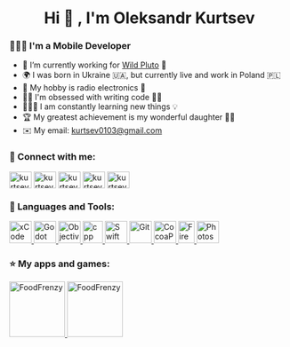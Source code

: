 <h1 align="center">Hi 👋 , I'm Oleksandr Kurtsev</h1>

<h3 align="left">👨🏻‍💻 I'm a Mobile Developer</h3>

- 💼 I’m currently working for [Wild Pluto](https://github.com/Wild-Pluto) 🏢
- 🌍 I was born in Ukraine 🇺🇦, but currently live and work in Poland 🇵🇱
- 🎲 My hobby is radio electronics 🔋
- 😵‍💫 I'm obsessed with writing code ✍🏻
- 👨🏻‍🎓 I am constantly learning new things 💡
- 🏆 My greatest achievement is my wonderful daughter 👧🏻
- ✉️ My email: kurtsev0103@gmail.com

<h3 align="left">🔗 Connect with me:</h3>

<p align="left">
  <a href="https://linkedin.com/in/kurtsev0103" target="blank"><img align="center" src="https://cdn.jsdelivr.net/npm/simple-icons@3.0.1/icons/linkedin.svg" alt="kurtsev0103" height="30" width="40" /></a>
  <a href="https://facebook.com/kurtsev0103" target="blank"><img align="center" src="https://cdn.jsdelivr.net/npm/simple-icons@3.13.0/icons/facebook.svg" alt="kurtsev0103" height="30" width="40" /></a>
  <a href="https://instagram.com/kurtsev0103" target="blank"><img align="center" src="https://cdn.jsdelivr.net/npm/simple-icons@3.0.1/icons/instagram.svg" alt="kurtsev0103" height="30" width="40" /></a>
  <a href="https://twitter.com/kurtsev0103" target="blank"><img align="center" src="https://cdn.jsdelivr.net/npm/simple-icons@3.13.0/icons/twitter.svg" alt="kurtsev0103" height="30" width="40" /></a>
  <a href="https://www.reddit.com/user/kurtsev0103" target="blank"><img align="center" src="https://cdn.jsdelivr.net/npm/simple-icons@3.13.0/icons/reddit.svg" alt="kurtsev0103" height="30" width="40" /></a>
</p>

<h3 align="left">🎯 Languages and Tools:</h3>

<p align="left">
    <a href="https://developer.apple.com/xcode/" target="_blank"> <img src="https://user-images.githubusercontent.com/27446881/135685149-4700fd33-09db-466a-a3b2-396397c83562.png" alt="xCode" width="40" height="40"/> </a>
  <a href="https://godotengine.org" target="_blank"> <img src="https://user-images.githubusercontent.com/27446881/136405393-372091e9-b3c5-4f6c-be37-f01b3dbc8a89.png" alt="Godot" width="40" height="40"/> </a>
  <a href="https://ru.wikipedia.org/wiki/Objective-C" target="_blank"> <img src="https://user-images.githubusercontent.com/27446881/135686272-dc4ca0bd-73d2-4d84-90bf-a32a8412e79a.png" alt="Objective-C" width="40" height="40"/> </a>
  <a href="https://isocpp.org" target="_blank"> <img src="https://user-images.githubusercontent.com/27446881/135687743-a9473e5c-85d0-4b91-ba3a-1c7db13fff6e.png" alt="cpp" width="36" height="40"/> </a>
  <a href="https://developer.apple.com/swift/" target="_blank"> <img src="https://user-images.githubusercontent.com/27446881/135686626-fd2e87f4-a048-4d81-ba98-762671fea766.png" alt="Swift" width="40" height="40"/> </a>
  <a href="https://git-scm.com" target="_blank"> <img src="https://user-images.githubusercontent.com/27446881/135688703-f42ff27a-d6c5-45e9-8283-278f79e8eac5.png" alt="Git" width="40" height="40"/> </a>
  <a href="https://cocoapods.org" target="_blank"> <img src="https://user-images.githubusercontent.com/27446881/135689067-fa658a92-df99-4315-88ae-dd8b440dcd31.png" alt="CocoaPods" width="40" height="40"/> </a>
  <a href="https://firebase.google.com" target="_blank"> <img src="https://user-images.githubusercontent.com/27446881/135689254-a31c210e-47cc-4ae4-9ec4-a988ac96aecf.png" alt="Firebase" width="29" height="40"/> </a>
  <a href="https://www.adobe.com/products/photoshop.html" target="_blank"> <img src="https://user-images.githubusercontent.com/27446881/135688392-c3a9af0a-8429-4b25-9c55-3c816cbd16c7.png" alt="Photoshop" width="40" height="40"/> </a>
</p>

<h3 align="left">⭐️ My apps and games:</h3>

<p align="left">
  <a href="https://apps.apple.com/us/app/food-frenzy-puzzle/id1545948097" target="_blank"> <img src="https://user-images.githubusercontent.com/27446881/136404082-8b1fb1de-5ba7-4f73-a86a-455bc3d38500.png" alt="FoodFrenzy" width="100" height="100"/> </a>
  <a href="https://play.google.com/store/apps/details?id=com.wildpluto.foodfrenzy" target="_blank"> <img src="https://user-images.githubusercontent.com/27446881/136404088-ee2f972c-d413-46c4-a22e-1d9fd964e2c2.png" alt="FoodFrenzy" width="100" height="100"/> </a>
</p>
